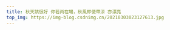```yaml
---
title: 秋天該很好 你若尚在場，秋風即使帶涼 亦漂亮
top_img: https://img-blog.csdnimg.cn/20210303023127613.jpg
---
```


<div class="aplayer" data-id="6643303282" data-server="netease" data-type="playlist" data-mutex="true" data-preload="auto" data-theme="#121212"></div>

